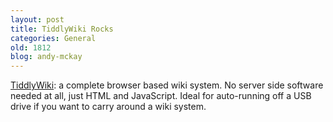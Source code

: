 ```yaml
---
layout: post
title: TiddlyWiki Rocks
categories: General
old: 1812
blog: andy-mckay
---
```

<a href="http://www.tiddlywiki.com/">TiddlyWiki</a>: a complete browser based wiki system. No server side software needed at all, just HTML and JavaScript. Ideal for auto-running off a USB drive if you want to carry around a wiki system.